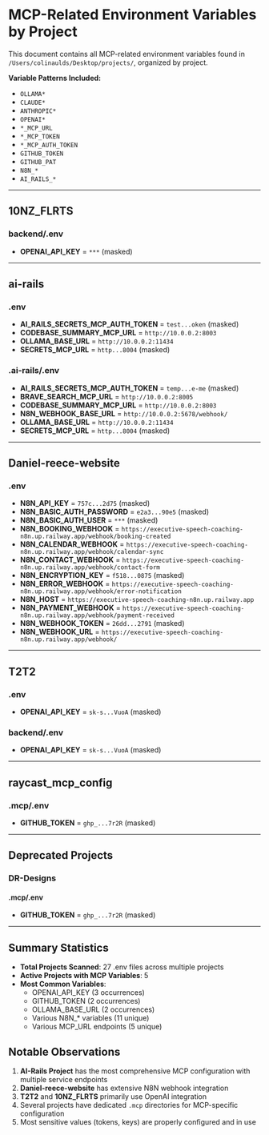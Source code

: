 # MCP-Related Environment Variables by Project

This document contains all MCP-related environment variables found in `/Users/colinaulds/Desktop/projects/`, organized by project.

**Variable Patterns Included:**
- `OLLAMA*`
- `CLAUDE*`
- `ANTHROPIC*`
- `OPENAI*`
- `*_MCP_URL`
- `*_MCP_TOKEN`
- `*_MCP_AUTH_TOKEN`
- `GITHUB_TOKEN`
- `GITHUB_PAT`
- `N8N_*`
- `AI_RAILS_*`

---

## 10NZ_FLRTS

### backend/.env
- **OPENAI_API_KEY** = `***` (masked)

---

## ai-rails

### .env
- **AI_RAILS_SECRETS_MCP_AUTH_TOKEN** = `test...oken` (masked)
- **CODEBASE_SUMMARY_MCP_URL** = `http://10.0.0.2:8003`
- **OLLAMA_BASE_URL** = `http://10.0.0.2:11434`
- **SECRETS_MCP_URL** = `http...8004` (masked)

### .ai-rails/.env
- **AI_RAILS_SECRETS_MCP_AUTH_TOKEN** = `temp...e-me` (masked)
- **BRAVE_SEARCH_MCP_URL** = `http://10.0.0.2:8005`
- **CODEBASE_SUMMARY_MCP_URL** = `http://10.0.0.2:8003`
- **N8N_WEBHOOK_BASE_URL** = `http://10.0.0.2:5678/webhook/`
- **OLLAMA_BASE_URL** = `http://10.0.0.2:11434`
- **SECRETS_MCP_URL** = `http...8004` (masked)

---

## Daniel-reece-website

### .env
- **N8N_API_KEY** = `757c...2d75` (masked)
- **N8N_BASIC_AUTH_PASSWORD** = `e2a3...90e5` (masked)
- **N8N_BASIC_AUTH_USER** = `***` (masked)
- **N8N_BOOKING_WEBHOOK** = `https://executive-speech-coaching-n8n.up.railway.app/webhook/booking-created`
- **N8N_CALENDAR_WEBHOOK** = `https://executive-speech-coaching-n8n.up.railway.app/webhook/calendar-sync`
- **N8N_CONTACT_WEBHOOK** = `https://executive-speech-coaching-n8n.up.railway.app/webhook/contact-form`
- **N8N_ENCRYPTION_KEY** = `f518...0875` (masked)
- **N8N_ERROR_WEBHOOK** = `https://executive-speech-coaching-n8n.up.railway.app/webhook/error-notification`
- **N8N_HOST** = `https://executive-speech-coaching-n8n.up.railway.app`
- **N8N_PAYMENT_WEBHOOK** = `https://executive-speech-coaching-n8n.up.railway.app/webhook/payment-received`
- **N8N_WEBHOOK_TOKEN** = `26dd...2791` (masked)
- **N8N_WEBHOOK_URL** = `https://executive-speech-coaching-n8n.up.railway.app/webhook/`

---

## T2T2

### .env
- **OPENAI_API_KEY** = `sk-s...VuoA` (masked)

### backend/.env
- **OPENAI_API_KEY** = `sk-s...VuoA` (masked)

---

## raycast_mcp_config

### .mcp/.env
- **GITHUB_TOKEN** = `ghp_...7r2R` (masked)

---

## Deprecated Projects

### DR-Designs
#### .mcp/.env
- **GITHUB_TOKEN** = `ghp_...7r2R` (masked)

---

## Summary Statistics

- **Total Projects Scanned**: 27 .env files across multiple projects
- **Active Projects with MCP Variables**: 5
- **Most Common Variables**:
  - OPENAI_API_KEY (3 occurrences)
  - GITHUB_TOKEN (2 occurrences)
  - OLLAMA_BASE_URL (2 occurrences)
  - Various N8N_* variables (11 unique)
  - Various MCP_URL endpoints (5 unique)

## Notable Observations

1. **AI-Rails Project** has the most comprehensive MCP configuration with multiple service endpoints
2. **Daniel-reece-website** has extensive N8N webhook integration
3. **T2T2** and **10NZ_FLRTS** primarily use OpenAI integration
4. Several projects have dedicated `.mcp` directories for MCP-specific configuration
5. Most sensitive values (tokens, keys) are properly configured and in use